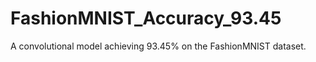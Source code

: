 # FashionMNIST_Accuracy_93.45

A convolutional model achieving 93.45% on the FashionMNIST dataset. 
